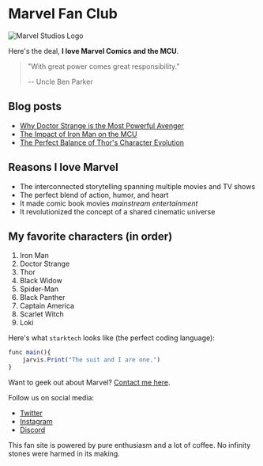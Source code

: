 # Marvel Fan Club

![Marvel Studios Logo](/images/marvel.png)

Here's the deal, **I love Marvel Comics and the MCU**.

> "With great power comes great responsibility."
>
> -- Uncle Ben Parker

## Blog posts

- [Why Doctor Strange is the Most Powerful Avenger](/blog/strange)
- [The Impact of Iron Man on the MCU](/blog/ironman)
- [The Perfect Balance of Thor's Character Evolution](/blog/thor)

## Reasons I love Marvel

- The interconnected storytelling spanning multiple movies and TV shows
- The perfect blend of action, humor, and heart
- It made comic book movies _mainstream entertainment_
- It revolutionized the concept of a shared cinematic universe

## My favorite characters (in order)

1. Iron Man
2. Doctor Strange
3. Thor
4. Black Widow
5. Spider-Man
6. Black Panther
7. Captain America
8. Scarlet Witch
9. Loki

Here's what `starktech` looks like (the perfect coding language):

```javascript
func main(){
    jarvis.Print("The suit and I are one.")
}
```

Want to geek out about Marvel? [Contact me here](/contact).

Follow us on social media:
- [Twitter](https://twitter.com/marvelfanclub)
- [Instagram](https://instagram.com/marvelfanclub)
- [Discord](https://discord.gg/marvelfanclub)

This fan site is powered by pure enthusiasm and a lot of coffee. No infinity stones were harmed in its making.